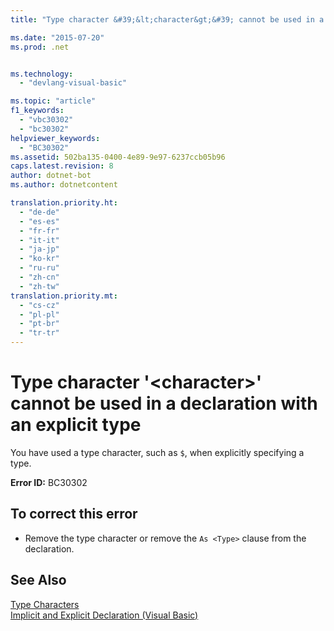 ```yaml
---
title: "Type character &#39;&lt;character&gt;&#39; cannot be used in a declaration with an explicit type"

ms.date: "2015-07-20"
ms.prod: .net


ms.technology: 
  - "devlang-visual-basic"

ms.topic: "article"
f1_keywords: 
  - "vbc30302"
  - "bc30302"
helpviewer_keywords: 
  - "BC30302"
ms.assetid: 502ba135-0400-4e89-9e97-6237ccb05b96
caps.latest.revision: 8
author: dotnet-bot
ms.author: dotnetcontent

translation.priority.ht: 
  - "de-de"
  - "es-es"
  - "fr-fr"
  - "it-it"
  - "ja-jp"
  - "ko-kr"
  - "ru-ru"
  - "zh-cn"
  - "zh-tw"
translation.priority.mt: 
  - "cs-cz"
  - "pl-pl"
  - "pt-br"
  - "tr-tr"
---
```

# Type character &#39;&lt;character&gt;&#39; cannot be used in a declaration with an explicit type
You have used a type character, such as `$`, when explicitly specifying a type.  
  
 **Error ID:** BC30302  
  
## To correct this error  
  
-   Remove the type character or remove the `As <Type>` clause from the declaration.  
  
## See Also  
 [Type Characters](../../visual-basic/programming-guide/language-features/data-types/type-characters.md)   
 [Implicit and Explicit Declaration (Visual Basic)](http://msdn.microsoft.com/en-us/7260dafd-c1d5-46fc-98bf-2ea0fb94996c)
